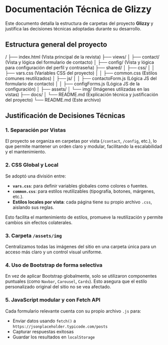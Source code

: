 # Documentación Técnica de Glizzy

Este documento detalla la estructura de carpetas del proyecto **Glizzy** y justifica las decisiones técnicas adoptadas durante su desarrollo.

## Estructura general del proyecto

/
├── index.html                   (Vista principal de la revista)
├── views/
│   ├── contact/                (Vista y lógica del formulario de contacto)
│   ├── config/                 (Vista y lógica para configuración del perfil y contraseña)
├── shared/
│   ├── css/
│   │   ├── vars.css            (Variables CSS del proyecto)
│   │   ├── common.css          (Estilos comunes reutilizados)
│   ├── js/
│   │   ├── contactoForm.js     (Lógica JS del formulario de contacto)
│   │   ├── configForms.js      (Lógica JS de la configuración)
│   ├── assets/
│       └── img/                (Imágenes utilizadas en las vistas)
├── docs/
│   └── README.md               (Explicación técnica y justificación del proyecto)
└── README.md                   (Este archivo)


## Justificación de Decisiones Técnicas

### 1. Separación por Vistas
El proyecto se organiza en carpetas por vista (`/contact`, `/config`, etc.), lo que permite mantener un orden claro y modular, facilitando la escalabilidad y el mantenimiento.

### 2. CSS Global y Local
Se adoptó una división entre:
- **`vars.css`**: para definir variables globales como colores o fuentes.
- **`common.css`**: para estilos reutilizables (tipografía, botones, márgenes, etc.).
- **Estilos locales por vista**: cada página tiene su propio archivo `.css`, aislando sus reglas.

Esto facilita el mantenimiento de estilos, promueve la reutilización y permite cambios sin efectos colaterales.

### 3. Carpeta `/assets/img`
Centralizamos todas las imágenes del sitio en una carpeta única para un acceso más claro y un control visual uniforme.

### 4. Uso de Bootstrap de forma selectiva
En vez de aplicar Bootstrap globalmente, solo se utilizaron componentes puntuales (como `Navbar`, `Carousel`, `Cards`). Esto asegura que el estilo personalizado original del sitio no se vea afectado.

### 5. JavaScript modular y con Fetch API
Cada formulario relevante cuenta con su propio archivo `.js` para:
- Enviar datos usando `fetch()` a `https://jsonplaceholder.typicode.com/posts`
- Capturar respuestas exitosas
- Guardar los resultados en `localStorage`
